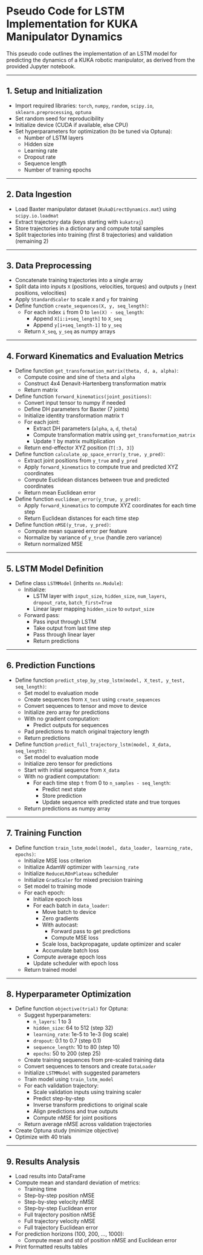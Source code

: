 # Pseudo Code for LSTM Implementation for KUKA Manipulator Dynamics

This pseudo code outlines the implementation of an LSTM model for predicting the dynamics of a KUKA robotic manipulator, as derived from the provided Jupyter notebook.

---

## 1. Setup and Initialization
- Import required libraries: `torch`, `numpy`, `random`, `scipy.io`, `sklearn.preprocessing`, `optuna`
- Set random seed for reproducibility
- Initialize device (CUDA if available, else CPU)
- Set hyperparameters for optimization (to be tuned via Optuna):
  - Number of LSTM layers
  - Hidden size
  - Learning rate
  - Dropout rate
  - Sequence length
  - Number of training epochs

---

## 2. Data Ingestion
- Load Baxter manipulator dataset (`KukaDirectDynamics.mat`) using `scipy.io.loadmat`
- Extract trajectory data (keys starting with `kukatraj`)
- Store trajectories in a dictionary and compute total samples
- Split trajectories into training (first 8 trajectories) and validation (remaining 2)

---

## 3. Data Preprocessing
- Concatenate training trajectories into a single array
- Split data into inputs `X` (positions, velocities, torques) and outputs `y` (next positions, velocities)
- Apply `StandardScaler` to scale `X` and `y` for training
- Define function `create_sequences(X, y, seq_length)`:
  - For each index `i` from 0 to `len(X) - seq_length`:
    - Append `X[i:i+seq_length]` to `X_seq`
    - Append `y[i+seq_length-1]` to `y_seq`
  - Return `X_seq`, `y_seq` as numpy arrays

---

## 4. Forward Kinematics and Evaluation Metrics
- Define function `get_transformation_matrix(theta, d, a, alpha)`:
  - Compute cosine and sine of `theta` and `alpha`
  - Construct 4x4 Denavit-Hartenberg transformation matrix
  - Return matrix
- Define function `forward_kinematics(joint_positions)`:
  - Convert input tensor to numpy if needed
  - Define DH parameters for Baxter (7 joints)
  - Initialize identity transformation matrix `T`
  - For each joint:
    - Extract DH parameters (`alpha`, `a`, `d`, `theta`)
    - Compute transformation matrix using `get_transformation_matrix`
    - Update `T` by matrix multiplication
  - Return end-effector XYZ position (`T[:3, 3]`)
- Define function `calculate_op_space_error(y_true, y_pred)`:
  - Extract joint positions from `y_true` and `y_pred`
  - Apply `forward_kinematics` to compute true and predicted XYZ coordinates
  - Compute Euclidean distances between true and predicted coordinates
  - Return mean Euclidean error
- Define function `euclidean_error(y_true, y_pred)`:
  - Apply `forward_kinematics` to compute XYZ coordinates for each time step
  - Return Euclidean distances for each time step
- Define function `nMSE(y_true, y_pred)`:
  - Compute mean squared error per feature
  - Normalize by variance of `y_true` (handle zero variance)
  - Return normalized MSE

---

## 5. LSTM Model Definition
- Define class `LSTMModel` (inherits `nn.Module`):
  - Initialize:
    - LSTM layer with `input_size`, `hidden_size`, `num_layers`, `dropout_rate`, `batch_first=True`
    - Linear layer mapping `hidden_size` to `output_size`
  - Forward pass:
    - Pass input through LSTM
    - Take output from last time step
    - Pass through linear layer
    - Return predictions

---

## 6. Prediction Functions
- Define function `predict_step_by_step_lstm(model, X_test, y_test, seq_length)`:
  - Set model to evaluation mode
  - Create sequences from `X_test` using `create_sequences`
  - Convert sequences to tensor and move to device
  - Initialize zero array for predictions
  - With no gradient computation:
    - Predict outputs for sequences
  - Pad predictions to match original trajectory length
  - Return predictions
- Define function `predict_full_trajectory_lstm(model, X_data, seq_length)`:
  - Set model to evaluation mode
  - Initialize zero tensor for predictions
  - Start with initial sequence from `X_data`
  - With no gradient computation:
    - For each time step `t` from 0 to `n_samples - seq_length`:
      - Predict next state
      - Store prediction
      - Update sequence with predicted state and true torques
  - Return predictions as numpy array

---

## 7. Training Function
- Define function `train_lstm_model(model, data_loader, learning_rate, epochs)`:
  - Initialize MSE loss criterion
  - Initialize AdamW optimizer with `learning_rate`
  - Initialize `ReduceLROnPlateau` scheduler
  - Initialize `GradScaler` for mixed precision training
  - Set model to training mode
  - For each epoch:
    - Initialize epoch loss
    - For each batch in `data_loader`:
      - Move batch to device
      - Zero gradients
      - With autocast:
        - Forward pass to get predictions
        - Compute MSE loss
      - Scale loss, backpropagate, update optimizer and scaler
      - Accumulate batch loss
    - Compute average epoch loss
    - Update scheduler with epoch loss
  - Return trained model

---

## 8. Hyperparameter Optimization
- Define function `objective(trial)` for Optuna:
  - Suggest hyperparameters:
    - `n_layers`: 1 to 3
    - `hidden_size`: 64 to 512 (step 32)
    - `learning_rate`: 1e-5 to 1e-3 (log scale)
    - `dropout`: 0.1 to 0.7 (step 0.1)
    - `sequence_length`: 10 to 80 (step 10)
    - `epochs`: 50 to 200 (step 25)
  - Create training sequences from pre-scaled training data
  - Convert sequences to tensors and create `DataLoader`
  - Initialize `LSTMModel` with suggested parameters
  - Train model using `train_lstm_model`
  - For each validation trajectory:
    - Scale validation inputs using training scaler
    - Predict step-by-step
    - Inverse transform predictions to original scale
    - Align predictions and true outputs
    - Compute nMSE for joint positions
  - Return average nMSE across validation trajectories
- Create Optuna study (minimize objective)
- Optimize with 40 trials

---

## 9. Results Analysis
- Load results into DataFrame
- Compute mean and standard deviation of metrics:
  - Training time
  - Step-by-step position nMSE
  - Step-by-step velocity nMSE
  - Step-by-step Euclidean error
  - Full trajectory position nMSE
  - Full trajectory velocity nMSE
  - Full trajectory Euclidean error
- For prediction horizons (100, 200, ..., 1000):
  - Compute mean and std of position nMSE and Euclidean error
- Print formatted results tables